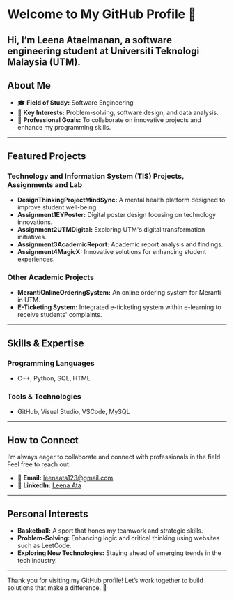 # Welcome to My GitHub Profile 👋

Hi, I’m **Leena Ataelmanan**, a software engineering student at **Universiti Teknologi Malaysia (UTM)**.  
---

## About Me
- 🎓 **Field of Study:** Software Engineering  
- 👀 **Key Interests:** Problem-solving, software design, and data analysis.  
- 🎯 **Professional Goals:** To collaborate on innovative projects and enhance my programming skills.

---

## Featured Projects

### **Technology and Information System (TIS) Projects, Assignments and Lab**
- **DesignThinkingProjectMindSync:** A mental health platform designed to improve student well-being.
- **Assignment1EYPoster:** Digital poster design focusing on technology innovations.  
- **Assignment2UTMDigital:** Exploring UTM's digital transformation initiatives.  
- **Assignment3AcademicReport:** Academic report analysis and findings.  
- **Assignment4MagicX:** Innovative solutions for enhancing student experiences.  

### **Other Academic Projects**
- **MerantiOnlineOrderingSystem:** An online ordering system for Meranti in UTM.  
- **E-Ticketing System:** Integrated e-ticketing system within e-learning to receive students' complaints.

---

## Skills & Expertise

### **Programming Languages**
- C++, Python, SQL, HTML

### **Tools & Technologies**
- GitHub, Visual Studio, VSCode, MySQL

---

## How to Connect
I’m always eager to collaborate and connect with professionals in the field. Feel free to reach out:

- 📧 **Email:** [leenaata123@gmail.com](mailto:leenaata123@gmail.com)  
- 💼 **LinkedIn:** [Leena Ata](https://www.linkedin.com/in/leena-ata-464747346)

---

## Personal Interests
- **Basketball:** A sport that hones my teamwork and strategic skills.  
- **Problem-Solving:** Enhancing logic and critical thinking using websites such as LeetCode.  
- **Exploring New Technologies:** Staying ahead of emerging trends in the tech industry.  

---

Thank you for visiting my GitHub profile! Let’s work together to build solutions that make a difference. 🚀


<!---
Leena17111/Leena17111 is a ✨ special ✨ repository because its `README.md` (this file) appears on your GitHub profile.
You can click the Preview link to take a look at your changes.
--->
